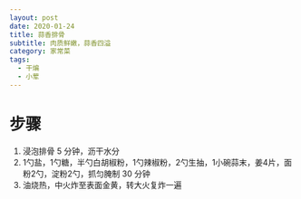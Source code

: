 ```yaml
---
layout: post
date: 2020-01-24
title: 蒜香排骨
subtitle: 肉质鲜嫩，蒜香四溢
category: 家常菜
tags:
  - 干煸
  - 小荤
---
```


# 步骤

1. 浸泡排骨 5 分钟，沥干水分
2. 1勺盐，1勺糖，半勺白胡椒粉，1勺辣椒粉，2勺生抽，1小碗蒜末，姜4片，面粉2勺，淀粉2勺，抓匀腌制 30 分钟
3. 油烧热，中火炸至表面金黄，转大火复炸一遍